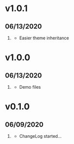 # v1.0.1
##  06/13/2020

1. [](#new)
    * Easier theme inheritance

# v1.0.0
##  06/13/2020

1. [](#new)
    * Demo files

# v0.1.0
##  06/09/2020

1. [](#new)
    * ChangeLog started...
